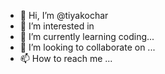 - 👋 Hi, I’m @tiyakochar
- 👀 I’m interested in 
- 🌱 I’m currently learning coding...
- 💞️ I’m looking to collaborate on ...
- 📫 How to reach me ...

<!---
tiyakochar/tiyakochar is a ✨ special ✨ repository because its `README.md` (this file) appears on your GitHub profile.
You can click the Preview link to take a look at your changes.
--->
